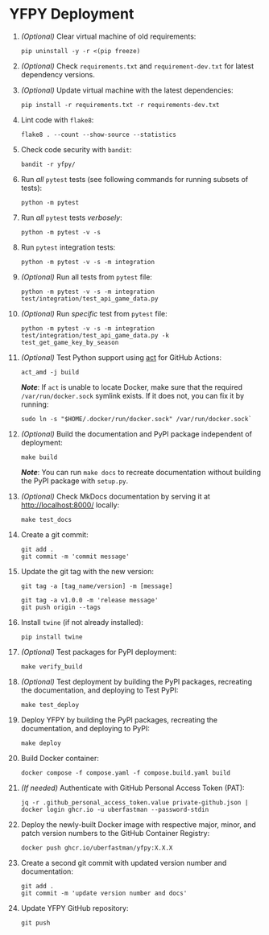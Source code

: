 # YFPY Deployment

1. *(Optional)* Clear virtual machine of old requirements:

    ```shell
    pip uninstall -y -r <(pip freeze)
    ```

2. *(Optional)* Check `requirements.txt` and `requirement-dev.txt` for latest dependency versions.

3. *(Optional)* Update virtual machine with the latest dependencies:

    ```shell
    pip install -r requirements.txt -r requirements-dev.txt
    ```
   
4. Lint code with `flake8`:

    ```shell
    flake8 . --count --show-source --statistics
    ```

5. Check code security with `bandit`:

    ```shell
    bandit -r yfpy/
    ```

6. Run *all* `pytest` tests (see following commands for running subsets of tests):

    ```shell
    python -m pytest
    ```

7. Run *all* `pytest` tests *verbosely*:

    ```shell
    python -m pytest -v -s
    ```

8. Run `pytest` integration tests:

    ```shell
    python -m pytest -v -s -m integration
    ```

9. *(Optional)* Run all tests from `pytest` file:

   ```shell
   python -m pytest -v -s -m integration test/integration/test_api_game_data.py
   ```

10. *(Optional)* Run *specific* test from `pytest` file:

    ```shell
    python -m pytest -v -s -m integration test/integration/test_api_game_data.py -k test_get_game_key_by_season
    ```

11. *(Optional)* Test Python support using [act](https://github.com/nektos/act) for GitHub Actions:

    ```shell
    act_amd -j build
    ```
    
    ***Note***: If `act` is unable to locate Docker, make sure that the required `/var/run/docker.sock` symlink exists. If it does not, you can fix it by running:

    ```shell
    sudo ln -s "$HOME/.docker/run/docker.sock" /var/run/docker.sock`
    ```

12. *(Optional)* Build the documentation and PyPI package independent of deployment:

    ```shell
    make build
    ```
    
    ***Note***: You can run `make docs` to recreate documentation without building the PyPI package with `setup.py`.

13. *(Optional)* Check MkDocs documentation by serving it at [http://localhost:8000/](http://localhost:8000/) locally:

    ```shell
    make test_docs
    ```

14. Create a git commit:

    ```shell
    git add .
    git commit -m 'commit message'
    ```

15. Update the git tag with the new version:

    `git tag -a [tag_name/version] -m [message]`

    ```shell
    git tag -a v1.0.0 -m 'release message'
    git push origin --tags
    ```
    
16. Install `twine` (if not already installed):

    ```shell
    pip install twine
    ```
    
17. *(Optional)* Test packages for PyPI deployment:

    ```shell
    make verify_build
    ```
    
18. *(Optional)* Test deployment by building the PyPI packages, recreating the documentation, and deploying to Test PyPI:

    ```shell
    make test_deploy
    ```

19. Deploy YFPY by building the PyPI packages, recreating the documentation, and deploying to PyPI:

    ```shell
    make deploy
    ```

20. Build Docker container:
    ```shell
    docker compose -f compose.yaml -f compose.build.yaml build
    ```

21. *(If needed)* Authenticate with GitHub Personal Access Token (PAT):
    ```shell
    jq -r .github_personal_access_token.value private-github.json | docker login ghcr.io -u uberfastman --password-stdin
    ```

22. Deploy the newly-built Docker image with respective major, minor, and patch version numbers to the GitHub Container Registry:
    ```shell
    docker push ghcr.io/uberfastman/yfpy:X.X.X
    ```

23. Create a second git commit with updated version number and documentation:

    ```shell
    git add .
    git commit -m 'update version number and docs'
    ```

24. Update YFPY GitHub repository:

    ```shell
    git push
    ```
